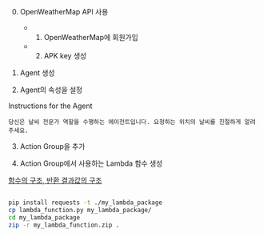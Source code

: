 0. OpenWeatherMap API 사용
   - 1. OpenWeatherMap에 회원가입
   - 2. APK key 생성

1. Agent 생성

2. Agent의 속성을 설정

Instructions for the Agent

```text
당신은 날씨 전문가 역할을 수행하는 에이전트입니다. 요청하는 위치의 날씨를 친절하게 알려주세요.
```

3. Action Group을 추가

4. Action Group에서 사용하는 Lambda 함수 생성

[함수의 구조, 반환 결과값의 구조](https://docs.aws.amazon.com/bedrock/latest/userguide/agents-lambda.html)

```bash

pip install requests -t ./my_lambda_package
cp lambda_function.py my_lambda_package/
cd my_lambda_package
zip -r my_lambda_function.zip .
```